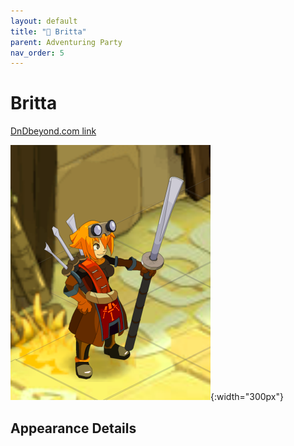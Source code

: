 ```yaml
---
layout: default
title: "🤷 Britta"
parent: Adventuring Party
nav_order: 5
---
```


# Britta

[DnDbeyond.com link](https://www.dndbeyond.com/characters/31966931)

![full_art](img/britta.png){:width="300px"}

## Appearance Details
